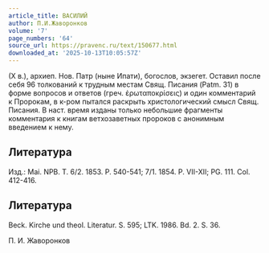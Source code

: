 ```yaml
---
article_title: ВАСИЛИЙ
author: П.И.Жаворонков
volume: '7'
page_numbers: '64'
source_url: https://pravenc.ru/text/150677.html
downloaded_at: '2025-10-13T10:05:57Z'
---
```


(X в.), архиеп. Нов. Патр (ныне Ипати), богослов, экзегет. Оставил после себя 96 толкований к трудным местам Свящ. Писания (Patm. 31) в форме вопросов и ответов (греч. ἐρωταποκρίσεις) и один комментарий к Пророкам, в к-ром пытался раскрыть христологический смысл Свящ. Писания. В наст. время изданы только небольшие фрагменты комментария к книгам ветхозаветных пророков с анонимным введением к нему.

## Литература

Изд.: Mai. NPB. T. 6/2. 1853. P. 540-541; 7/1. 1854. P. VII-XII; PG. 111. Col. 412-416.

## Литература

Beck. Kirche und theol. Literatur. S. 595; LTK. 1986. Bd. 2. S. 36.

П. И. Жаворонков
